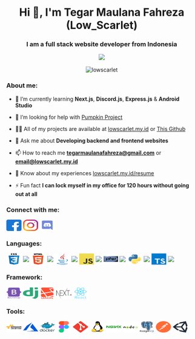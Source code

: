 <h1 align="center">Hi 👋, I'm Tegar Maulana Fahreza (Low_Scarlet)</h1>
<h3 align="center">I am a full stack website developer from Indonesia</h3>

<div align="center">
<img src="https://discord.c99.nl/widget/theme-2/850817443454255104.png" />
</div>

<p align="center"> <img src="https://komarev.com/ghpvc/?username=lowscarlet&label=Profile%20views&color=0e75b6&style=flat" alt="lowscarlet" /> </p>

<h3 align="left">About me:</h3>

- 🌱 I’m currently learning **Next.js**, **Discord.js**, **Express.js** & **Android Studio**

- 🤝 I’m looking for help with [Pumpkin Project](https://pumpkinproject.my.id)

- 👨‍💻 All of my projects are available at [lowscarlet.my.id](https://lowscarlet.my.id) or [This Github](https://github.com/LowScarlet?tab=stars)

- 💬 Ask me about **Developing backend and frontend websites**

- 📫 How to reach me **tegarmaulanafahreza@gmail.com** or **email@lowscarlet.my.id**

- 📄 Know about my experiences [lowscarlet.my.id/resume](https://lowscarlet.my.id/resume)

- ⚡ Fun fact **I can lock myself in my office for 120 hours without going out at all**

<h3 align="left">Connect with me:</h3>
<p align="left">
<a href="https://fb.com/tegarmaulana.fahreza" target="blank"><img align="center" src="https://raw.githubusercontent.com/LowScarlet/LowScarlet/main/icon/sosmed/facebook.svg" alt="tegarmaulana.fahreza" height="30" width="40" /></a>
<a href="https://instagram.com/lowscarlet" target="blank"><img align="center" src="https://raw.githubusercontent.com/LowScarlet/LowScarlet/main/icon/sosmed/instagram.svg" alt="lowscarlet" height="30" width="40" /></a>
<a href="https://discord.gg/UYhQCqUj6F" target="blank"><img align="center" src="https://raw.githubusercontent.com/LowScarlet/LowScarlet/main/icon/sosmed/discord.svg" alt="UYhQCqUj6F" height="30" width="40" /></a>
</p>

<h3 align="left">Languages:</h3>
<p align="left">
<img align="center" src="https://raw.githubusercontent.com/LowScarlet/LowScarlet/main/icon/languages/css3.svg" alt="CSS3" height="30" width="40" />
<img align="center" src="https://progress-bar.dev/75?title=CSS3" />
<img align="center" src="https://raw.githubusercontent.com/LowScarlet/LowScarlet/main/icon/languages/html5.svg" alt="HTML5" height="30" width="40" />
<img align="center" src="https://progress-bar.dev/95?title=HTML5" />
<img align="center" src="https://raw.githubusercontent.com/LowScarlet/LowScarlet/main/icon/languages/java.svg" alt="Java" height="30" width="40" />
<img align="center" src="https://progress-bar.dev/75?title=Java" />
<img align="center" src="https://raw.githubusercontent.com/LowScarlet/LowScarlet/main/icon/languages/javascript.svg" alt="JavaScript" height="30" width="40" />
<img align="center" src="https://progress-bar.dev/80?title=Javascript" />
<img align="center" src="https://raw.githubusercontent.com/LowScarlet/LowScarlet/main/icon/languages/php.svg" alt="PHP" height="30" width="40" />
<img align="center" src="https://progress-bar.dev/50?title=PHP" />
<img align="center" src="https://raw.githubusercontent.com/LowScarlet/LowScarlet/main/icon/languages/python.svg" alt="Python" height="30" width="40" />
<img align="center" src="https://progress-bar.dev/90?title=Python" />
<img align="center" src="https://raw.githubusercontent.com/LowScarlet/LowScarlet/main/icon/languages/typescript.svg" alt="TypeScript" height="30" width="40" />
<img align="center" src="https://progress-bar.dev/80?title=Typescript" />
</p>

<h3 align="left">Framework:</h3>
<p align="left">
<img align="center" src="https://raw.githubusercontent.com/LowScarlet/LowScarlet/main/icon/framework/bootstrap.svg" alt="Bootstrap" height="30" width="40" />
<img align="center" src="https://raw.githubusercontent.com/LowScarlet/LowScarlet/main/icon/framework/django.svg" alt="Django" height="30" width="40" />
<img align="center" src="https://raw.githubusercontent.com/LowScarlet/LowScarlet/main/icon/framework/laravel.svg" alt="Laravel" height="30" width="40" />
<img align="center" src="https://raw.githubusercontent.com/LowScarlet/LowScarlet/main/icon/framework/next.svg" alt="Next.js" height="30" width="40" />
<img align="center" src="https://raw.githubusercontent.com/LowScarlet/LowScarlet/main/icon/framework/react.svg" alt="React.js" height="30" width="40" />
</p>

<h3 align="left">Tools:</h3>
<p align="left">
<img align="center" src="https://raw.githubusercontent.com/LowScarlet/LowScarlet/main/icon/tools/amazon.svg" alt="Amazon" height="30" width="40" />
<img align="center" src="https://raw.githubusercontent.com/LowScarlet/LowScarlet/main/icon/tools/azure.svg" alt="Azure" height="30" width="40" />
<img align="center" src="https://raw.githubusercontent.com/LowScarlet/LowScarlet/main/icon/tools/docker.svg" alt="Docker" height="30" width="40" />
<img align="center" src="https://raw.githubusercontent.com/LowScarlet/LowScarlet/main/icon/tools/figma.svg" alt="Figma" height="30" width="40" />
<img align="center" src="https://raw.githubusercontent.com/LowScarlet/LowScarlet/main/icon/tools/git.svg" alt="Git" height="30" width="40" />
<img align="center" src="https://raw.githubusercontent.com/LowScarlet/LowScarlet/main/icon/tools/linux.svg" alt="Linux" height="30" width="40" />
<img align="center" src="https://raw.githubusercontent.com/LowScarlet/LowScarlet/main/icon/tools/nginx.svg" alt="Nginx" height="30" width="40" />
<img align="center" src="https://raw.githubusercontent.com/LowScarlet/LowScarlet/main/icon/tools/nodejs.svg" alt="Node.js" height="30" width="40" />
<img align="center" src="https://raw.githubusercontent.com/LowScarlet/LowScarlet/main/icon/tools/postgresql.svg" alt="Postgresql" height="30" width="40" />
<img align="center" src="https://raw.githubusercontent.com/LowScarlet/LowScarlet/main/icon/tools/postman.svg" alt="Postman" height="30" width="40" />
<img align="center" src="https://raw.githubusercontent.com/LowScarlet/LowScarlet/main/icon/tools/unity.svg" alt="Unity" height="30" width="40" />
</p>

